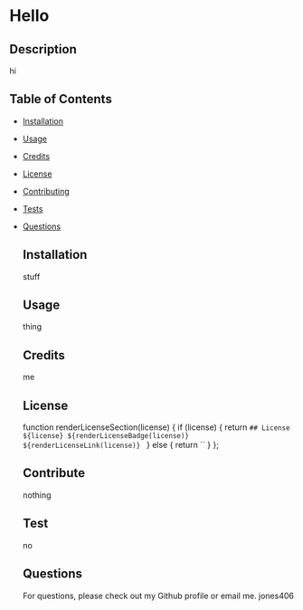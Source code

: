 # Hello
  ## Description  
  hi
  ## Table of Contents
- [Installation](#install)
- [Usage](#usage)
- [Credits](#credits)
- [License](#license)
- [Contributing](#contribute)
- [Tests](#test)
- [Questions](#questions)  

  ## Installation  
  stuff
  ## Usage  
  thing
  ## Credits  
  me
  ## License
  function renderLicenseSection(license) {
  if (license) {
    return `## License ${license}
    ${renderLicenseBadge(license)}
    ${renderLicenseLink(license)}
    `
  } else {
    return ``
  }
};
  ## Contribute  
  nothing
  ## Test 
   no
  ## Questions  
  For questions, please check out my Github profile or email me.
  jones406

